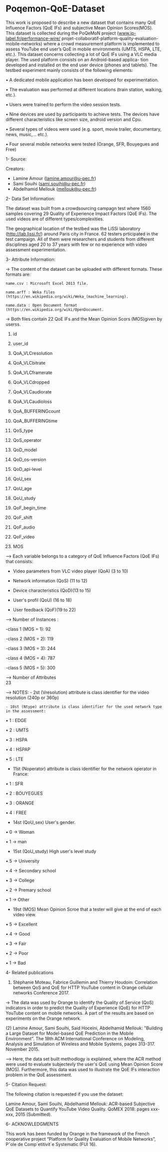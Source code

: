 # Poqemon-QoE-Dataset

This work is proposed to describe a new dataset that contains many QoE Influence Factors (QoE IFs) and subjective Mean Opinion Scores(MOS).
This dataset is collected during the PoQeMoN project (www.ip-label.fr/performance-wire/ projet-collaboratif-platform-quality-evaluation-mobile-networks) 
where a crowd measurement platform is implemented to assess YouTube end user’s QoE in mobile environments (UMTS, HSPA, LTE, etc.). This dataset concerns
collecting a lot of QoE  IFs using  a  VLC  media  player.  The  used  platform  consists  on  an  Android-based  applica-
tion  developed  and  installed  on  the  end  user  device  (phones and  tablets).  The  testbed  experiment  mainly  consists  of  the
following elements:

• A dedicated mobile application has been developed for experimentation.

• The  evaluation  was  performed  at  different  locations  (train  station, walking, etc.).

• Users were trained to perform the video session tests.

• Nine  devices  are  used  by  participants  to  achieve  tests.  The devices  have  different  characteristics  like  screen  size,  android
version and Cpu.

• Several  types  of  videos  were  used  (e.g.  sport,  movie  trailer, documentary, news, music,... etc.).

• Four   several   mobile   networks   were   tested   (Orange,   SFR, Bouyegues and Free)



1- Source:

Creators: 
- Lamine Amour (lamine.amour@u-pec.fr) 
- Sami Souihi (sami.souihi@u-pec.fr) 
- Abdelhamid Mellouk (mellouk@u-pec.fr)

2- Data Set Information:

The dataset was built from a crowdsourcing campagn test where 1560 samples covering 29 Quality of Experience Impact Factors (QoE IFs). 
The used videos are of different types/complexities.

The geographical location of the testbed was the LiSSi laboratory (http://lab.lissi.fr/) around Paris city in France. 62 testers 
prticipated in the test campaign. All of them were researchers and students from different disciplines aged 20 to 37 years with
few or no experience with video assessment experimentation.

3- Attribute Information:

-> The content of the dataset can be uploaded with different formats. These formats are:

    name.csv : Microsoft Excel 2013 file.

    name.arff : Weka files (https://en.wikipedia.org/wiki/Weka_(machine_learning).

    name.data : Open Document format (https://en.wikipedia.org/wiki/OpenDocument.


-> Both files contain 22 QoE IFs and the Mean Opinion Scors (MOS)given by userss.

  1)  id
	
  2)  user_id
 	
  3)  QoA_VLCresolution
 	
  4)  QoA_VLCbitrate
	
  5)  QoA_VLCframerate  
 	
  6)  QoA_VLCdropped
	
  7)  QoA_VLCaudiorate
 	
  8)  QoA_VLCaudioloss
 	
  9)  QoA_BUFFERINGcount
 	
  10) QoA_BUFFERINGtime
	
  11) QoS_type
 	
  12) QoS_operator
	
  13) QoD_model
 	
  14) QoD_os-version
  
  15) QoD_api-level
 	
  16) QoU_sex
	
  17) QoU_age
  
  18) QoU_study
 	
  19) QoF_begin_time
 	
  20) QoF_shift
  
  21) QoF_audio
  
  22) QoF_video
  
  23) MOS
	
--> Each variable belongs to a category of QoE Influence Factors (QoE IFs) that consists:
  - Video parameters from VLC video player (QoA) (3 to 10)
  
- Network information (QoS) (11 to 12)

 - Device characteristics  (QoD)(13 to 15)
 
 - User's profil (QoU) (16 to 18)	
 
- User feedback (QoF)(19 to 22)		  
             
--> Number of Instances : 

-class 1 (MOS = 1): 92  

-class 2 (MOS = 2): 119

-class 3 (MOS = 3): 244

-class 4 (MOS = 4): 787

-class 5 (MOS = 5): 300

--> Number of Attributes 	
   23

  
 
--> NOTES: 
    - 2st (Vresolution) attribute is class identifier for the video resolution (240p or 360p)
      
    - 10st (Ntype) attribute is class identifier for the used network type in the assessment:
    
• 1 : EDGE

• 2 : UMTS 

• 3 : HSPA

• 4 : HSPAP

• 5 : LTE
      
     
   - 11st (Noperator) attribute is class identifier for the network operator in France:
   
• 1 : SFR 

• 2 : BOUYEGUES 

• 3 : ORANGE 

• 4 : FREE
      
   - 14st (QoU_sex) User's gender.
   
• 0 -> Woman

• 1 -> man
  
		   
- 15st (QoU_study) High user's level study

• 5 -> University

• 4 -> Secondary school

• 3 -> College

• 2 -> Premary school

• 1 -> Other
	  
- 19st (MOS) Mean Opinion Scroe that a tester will give at the end of each video view.

• 5 -> Excellent

• 4 -> Good

• 3 -> Fair

• 2 -> Poor

• 1 -> Bad



4- Related publications

  1) Stéphanie Moteau, Fabrice Guillemin and Thierry Houdoin:
    Correlation between QoS and QoE for HTTP YouTube content in Orange cellular networks
    Conference 2017.

   -> The data was used by Orange to identify the Quality of Service (QoS) 
   indicators in order to predict the Quality of Experience (QoE) for HTTP YouTube content 
    on mobile networks. A part of the results are based on experiments on the Orange network. 
	

   (2) 
    Lamine Amour, Sami Souihi, Said Hoceini, Abdelhamid Mellouk:
		"Building a Large Dataset for Model-based QoE Prediction in the Mobile Environment". 
		The 18th ACM International Conference on Modeling, Analysis and Simulation 
		of Wireless and Mobile Systems, pages 313-317. November 2015.

   --> Here, the data set built methodlogy is explained, where the ACR method were used to
   evaluate subjectevly the user's QoE using Mean Opinion Score (MOS). Furthermore, this 
   data was used to illustrate the QoE IFs interaction problem in the QoE assessment.
   
   5- Citation Request:

The following citation is requested if you use the dataset:

Lamine Amour, Sami Souihi, Abdelhamid Mellouk: ACR-based Subjective QoE Datasets to Quantify YouTube Video Quality.
QoMEX 2018: pages xxx-xxx, 2015 (Submitted).

6- ACKNOWLEDGMENTS

This work has been funded by Orange in the framework of the French cooperative project “Platform for Quality Evaluation
of Mobile Networks”, Pˆole de Comp´etitivit´e Systematic (FUI 16).

